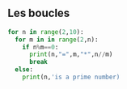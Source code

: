 ## Les boucles

```python
for n in range(2,10):
  for m in in range(2,n):
    if n%m==0:
      print(n,"=",m,"*",n//m)
      break
  else:
    print(n,'is a prime number)
```
